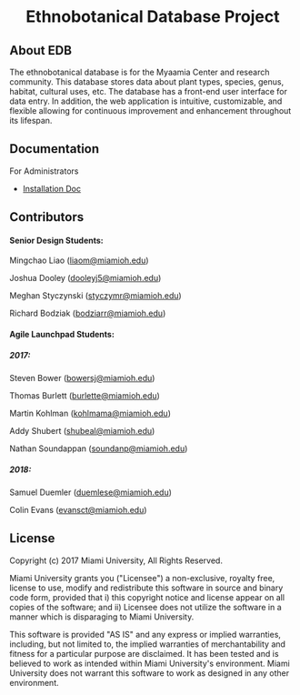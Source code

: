 <h1 align="center">Ethnobotanical Database Project</h1>

## About EDB

The ethnobotanical database is for the Myaamia Center and research community. This database stores data about plant types, species, genus, habitat, cultural uses, etc. The database has a front-end user interface for data entry. In addition, the web application is intuitive, customizable, and flexible allowing for continuous improvement and enhancement throughout its lifespan.

## Documentation

For Administrators
 - [Installation Doc](https://github.com/ThomasBurlett/MyaamiaEDB/wiki/Installation-Document)

## Contributors
#### Senior Design Students:
Mingchao Liao ([liaom@miamioh.edu](mailto:liaom@miamioh.edu))

Joshua Dooley ([dooleyj5@miamioh.edu](mailto:dooleyj5@miamioh.edu))

Meghan Styczynski ([styczymr@miamioh.edu](mailto:styczymr@miamioh.edu))

Richard Bodziak ([bodziarr@miamioh.edu](mailto:bodziarr@miamioh.edu))

#### Agile Launchpad Students:
##### 2017:
Steven Bower ([bowersj@miamioh.edu](mailto:bowersj@miamioh.edu))

Thomas Burlett ([burlette@miamioh.edu](mailto:burlette@miamioh.edu))

Martin Kohlman ([kohlmama@miamioh.edu](mailto:kohlmama@miamioh.edu))

Addy Shubert ([shubeal@miamioh.edu](mailto:shubeal@miamioh.edu))

Nathan Soundappan ([soundanp@miamioh.edu](mailto:soundanp@miamioh.edu))

##### 2018:
Samuel Duemler ([duemlese@miamioh.edu](mailto:duemlese@miamioh.edu))

Colin Evans ([evansct@miamioh.edu](mailto:evansct@miamioh.edu))

## License

Copyright (c) 2017 Miami University, All Rights Reserved.

Miami University grants you ("Licensee") a non-exclusive, royalty free, license to use, modify and redistribute this software in source and binary code form, provided that i) this copyright notice and license appear on all copies of the software; and ii) Licensee does not utilize the software in a manner which is disparaging to Miami University.

This software is provided "AS IS" and any express or implied warranties, including, but not limited to, the implied warranties of merchantability and fitness for a particular purpose are disclaimed. It has been tested and is believed to work as intended within Miami University's environment. Miami University does not warrant this software to work as designed in any other environment.

